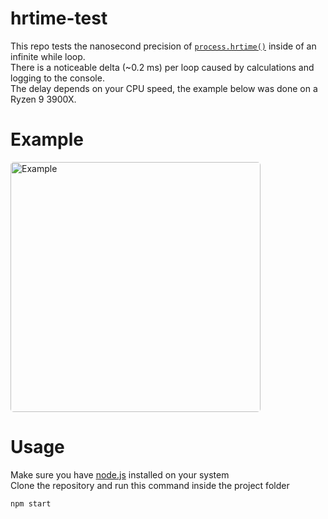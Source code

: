 # hrtime-test

This repo tests the nanosecond precision of [`process.hrtime()`](https://nodejs.org/api/process.html#process_process_hrtime_time) inside of an infinite while loop. <br>
There is a noticeable delta (~0.2 ms) per loop caused by calculations and logging to the console. <br>
The delay depends on your CPU speed, the example below was done on a Ryzen 9 3900X. <br>

# Example

<img src="https://i.imgur.com/A9Dw03t.gif" alt="Example" width="400" style="border-radius: 5px"/><br>

# Usage

Make sure you have [node.js](https://nodejs.org/en/) installed on your system <br>
Clone the repository and run this command inside the project folder <br>

```bash
npm start
```
